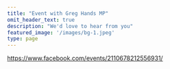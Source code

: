 ```yaml
---
title: "Event with Greg Hands MP"
omit_header_text: true
description: "We'd love to hear from you"
featured_image: '/images/bg-1.jpeg'
type: page
---
```


https://www.facebook.com/events/2110678212556931/